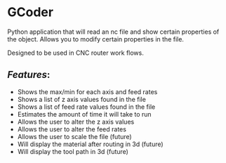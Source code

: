 # GCoder
Python application that will read an nc file and show certain properties of the object. Allows you to modify certain properties in the file.

Designed to be used in CNC router work flows.

##   _Features_:

*    Shows the max/min for each axis and feed rates
*    Shows a list of z axis values found in the file
*    Shows a list of feed rate values found in the file
*    Estimates the amount of time it will take to run
*    Allows the user to alter the z axis values
*    Allows the user to alter the feed rates
*    Allows the user to scale the file (future)
*    Will display the material after routing in 3d (future)
*    Will display the tool path in 3d (future)

